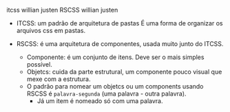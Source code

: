 
itcss willian justen
RSCSS willian justen

- ITCSS: um padrão de arquitetura de pastas
É uma forma de organizar os arquivos css em pastas.


- RSCSS: é uma arquitetura de componentes, usada muito junto do ITCSS.
    - Componente: é um conjunto de itens. Deve ser o mais simples possível.
    - Objetcs: cuida da parte estrutural, um componente pouco visual que mexe com a estrutura.
    - O padrão para nomear um objetcs ou um components usando RSCSS é `palavra-segunda` (uma palavra - outra palavra).
        - Já um item é nomeado só com uma palavra.